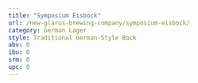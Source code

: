 ```yaml
---
title: "Symposium Eisbock"
url: /new-glarus-brewing-company/symposium-eisbock/
category: German Lager
style: Traditional German-Style Bock
abv: 0
ibu: 0
srm: 0
upc: 0
---
```


